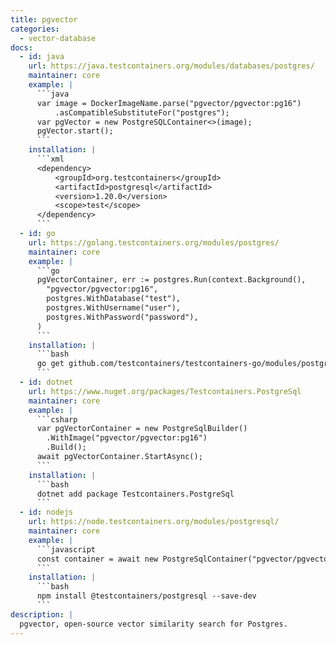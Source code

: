 ```yaml
---
title: pgvector
categories:
  - vector-database
docs:
  - id: java
    url: https://java.testcontainers.org/modules/databases/postgres/
    maintainer: core
    example: |
      ```java
      var image = DockerImageName.parse("pgvector/pgvector:pg16")
          .asCompatibleSubstituteFor("postgres");
      var pgVector = new PostgreSQLContainer<>(image);
      pgVector.start();
      ```
    installation: |
      ```xml
      <dependency>
          <groupId>org.testcontainers</groupId>
          <artifactId>postgresql</artifactId>
          <version>1.20.0</version>
          <scope>test</scope>
      </dependency>
      ```
  - id: go
    url: https://golang.testcontainers.org/modules/postgres/
    maintainer: core
    example: |
      ```go
      pgVectorContainer, err := postgres.Run(context.Background(),
        "pgvector/pgvector:pg16",
        postgres.WithDatabase("test"),
        postgres.WithUsername("user"),
        postgres.WithPassword("password"),
      )
      ```
    installation: |
      ```bash
      go get github.com/testcontainers/testcontainers-go/modules/postgres
      ```
  - id: dotnet
    url: https://www.nuget.org/packages/Testcontainers.PostgreSql
    maintainer: core
    example: |
      ```csharp
      var pgVectorContainer = new PostgreSqlBuilder()
        .WithImage("pgvector/pgvector:pg16")
        .Build();
      await pgVectorContainer.StartAsync();
      ```
    installation: |
      ```bash
      dotnet add package Testcontainers.PostgreSql
      ```
  - id: nodejs
    url: https://node.testcontainers.org/modules/postgresql/
    maintainer: core
    example: |
      ```javascript
      const container = await new PostgreSqlContainer("pgvector/pgvector:pg16").start();
      ```
    installation: |
      ```bash
      npm install @testcontainers/postgresql --save-dev
      ```
description: |
  pgvector, open-source vector similarity search for Postgres.
---
```

